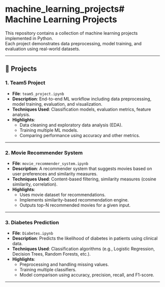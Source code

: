 # machine_learning_projects# Machine Learning Projects

This repository contains a collection of machine learning projects implemented in Python.  
Each project demonstrates data preprocessing, model training, and evaluation using real-world datasets.

---

## 📂 Projects

### 1. Team5 Project
- **File**: `team5_project.ipynb`
- **Description**: End-to-end ML workflow including data preprocessing, model training, evaluation, and visualization.  
- **Techniques Used**: Classification models, evaluation metrics, feature analysis.  
- **Highlights**:
  - Data cleaning and exploratory data analysis (EDA).
  - Training multiple ML models.
  - Comparing performance using accuracy and other metrics.

---

### 2. Movie Recommender System
- **File**: `movie_recommender_system.ipynb`
- **Description**: A recommender system that suggests movies based on user preferences and similarity measures.  
- **Techniques Used**: Content-based filtering, similarity measures (cosine similarity, correlation).  
- **Highlights**:
  - Uses movie dataset for recommendations.
  - Implements similarity-based recommendation engine.
  - Outputs top-N recommended movies for a given input.

---

### 3. Diabetes Prediction
- **File**: `Diabetes.ipynb`
- **Description**: Predicts the likelihood of diabetes in patients using clinical data.  
- **Techniques Used**: Classification algorithms (e.g., Logistic Regression, Decision Trees, Random Forests, etc.).  
- **Highlights**:
  - Preprocessing and handling missing values.
  - Training multiple classifiers.
  - Model comparison using accuracy, precision, recall, and F1-score.

---
